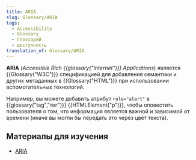 ```yaml
---
title: ARIA
slug: Glossary/ARIA
tags:
  - Accessibility
  - Glossary
  - Глоссарий
  - доступность
translation_of: Glossary/ARIA
---
```


**ARIA** (_Accessible Rich {{glossary("Internet")}} Applications_) является {{Glossary("W3C")}} спецификацией для добавления семантики и других метаданных в {{Glossary("HTML")}} при использовании вспомогательных технологий.

Например, вы можете добавить атрибут `role="alert"` в {{glossary("tag","тег")}} {{HTMLElement("p")}}, чтобы оповестить пользователя о том, что информация является важной и зависимой от времени (иначе вы могли бы передать это через цвет текста).

## Материалы для изучения

- [ARIA](/ru/docs/Web/Accessibility/ARIA)
